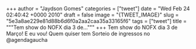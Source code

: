 
+++
author = "Jaydson Gomes"
categories = ["tweet"]
date = "Wed Feb 24 02:40:42 +0000 2010"
draft = false
image = "{TWEET_IMAGE}"
slug = "5e3a8ae229e81d88b6d6f0a2aa2caa35a33165f6"
tags = ["tweet"]
title = """Tem show do NOFX dia 3 de..."""
+++
Tem show do NOFX dia 3 de Março! E eu vou! Quem quiser tem  Sorteio de ingressos no @agendagaucha
